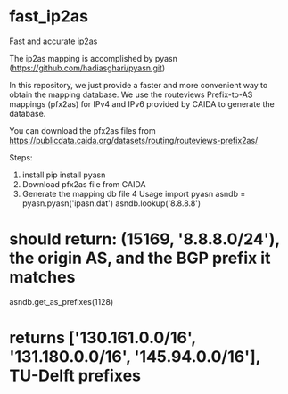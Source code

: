 # fast_ip2as
Fast and accurate ip2as

The ip2as mapping is accomplished by pyasn (https://github.com/hadiasghari/pyasn.git)

In this repository, we just provide a faster and more convenient way to obtain the mapping database. We use the routeviews Prefix-to-AS mappings (pfx2as) for IPv4 and IPv6 provided by CAIDA to generate the database. 

You can download the pfx2as files from https://publicdata.caida.org/datasets/routing/routeviews-prefix2as/

Steps:

1. install 
  pip install pyasn
2. Download pfx2as file from CAIDA
3. Generate the mapping db file
4 Usage
  import pyasn
  asndb = pyasn.pyasn('ipasn.dat')
  asndb.lookup('8.8.8.8')
  # should return: (15169, '8.8.8.0/24'), the origin AS, and the BGP prefix it matches
  asndb.get_as_prefixes(1128)
  # returns ['130.161.0.0/16', '131.180.0.0/16', '145.94.0.0/16'], TU-Delft prefixes
  
